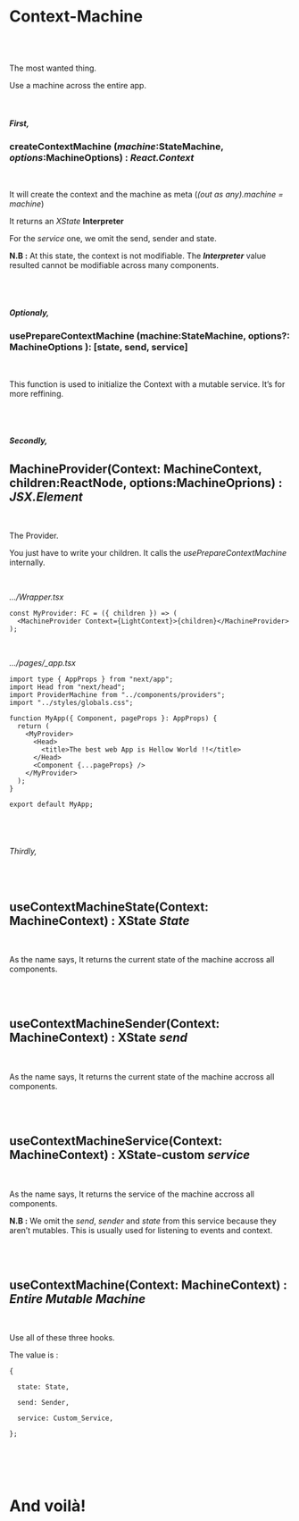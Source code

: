 # Context-Machine

<br/>
<br/>

The most wanted thing.

Use a machine across the entire app.

<br/>

##### First,

### **createContextMachine (_machine_:StateMachine, _options_:MachineOptions)** : _React.Context_ <Interpreter>

<br/>

It will create the context and the machine as meta (_(out as any).machine = machine_)

It returns an _XState_ **Interpreter**

For the _service_ one, we omit the send, sender and state.

**N.B :** At this state, the context is not modifiable. The **_Interpreter_** value resulted cannot be modifiable across many components.

<br/>
<br/>

##### Optionaly,

### **usePrepareContextMachine (machine:StateMachine, options?: MachineOptions )**: [state, send, service]

<br/>

This function is used to initialize the Context with a mutable service. It’s for more reffining.

<br/>
<br/>

##### Secondly,

## **MachineProvider(Context: MachineContext, children:ReactNode, options:MachineOprions)** : _JSX.Element_

<br/>

The Provider.

You just have to write your children. It calls the _usePrepareContextMachine_ internally.

<br/>

_.../Wrapper.tsx_

```tsx
const MyProvider: FC = ({ children }) => (
  <MachineProvider Context={LightContext}>{children}</MachineProvider>
);
```

<br/>

_.../pages/\_app.tsx_

```tsx
import type { AppProps } from "next/app";
import Head from "next/head";
import ProviderMachine from "../components/providers";
import "../styles/globals.css";

function MyApp({ Component, pageProps }: AppProps) {
  return (
    <MyProvider>
      <Head>
        <title>The best web App is Hellow World !!</title>
      </Head>
      <Component {...pageProps} />
    </MyProvider>
  );
}

export default MyApp;
```

<br/>
<br/>

###### Thirdly,

<br/>

## **useContextMachineState(Context: MachineContext)** : XState _State_

<br/>

As the name says, It returns the current state of the machine accross all components.

<br/>
<br/>

## **useContextMachineSender(Context: MachineContext)** : XState _send_

<br/>

As the name says, It returns the current state of the machine accross all components.

<br/>
<br/>

## **useContextMachineService(Context: MachineContext)** : XState-custom _service_

<br/>

As the name says, It returns the service of the machine accross all components.

**N.B :** We omit the _send_, _sender_ and _state_ from this service because they aren’t mutables. This is usually used for listening to events and context.

<br/>
<br/>

## **useContextMachine(Context: MachineContext)** : _Entire Mutable Machine_

<br/>

Use all of these three hooks.

The value is :

```tsx
{

  state: State,

  send: Sender,

  service: Custom_Service,

};
```

<br/>
<br/>
<br/>

# And voilà!

